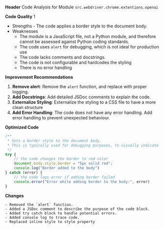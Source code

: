 **Header**
    Code Analysis for Module `src.webdriver.chrome.extentions.openai`

**Code Quality**
1
 - Strengths
        - The code applies a border style to the document body.
 - Weaknesses
    - The module is a JavaScript file, not a Python module, and therefore cannot be assessed against Python coding standards.
    - The code uses `alert` for debugging, which is not ideal for production use
    - The code lacks comments and docstrings.
    - The code is not configurable and hardcodes the styling
    - There is no error handling

**Improvement Recommendations**
1.  **Remove alert**: Remove the `alert` function, and replace with proper logging.
2.  **Add Docstrings**: Add detailed JSDoc comments to explain the code.
3.  **Externalize Styling**: Externalize the styling to a CSS file to have a more clean structure
4.  **Add Error Handling**: The code does not have any error handling. Add error handling to prevent unexpected behaviour.

**Optimized Code**
```javascript
/**
 * Sets a border style to the document body.
 * This is typically used for debugging purposes, to visually indicate that the extension is active
 */
try {
    // the code changes the border to red color
    document.body.style.border = "5px solid red";
    console.log("Border added to the body")
} catch (error) {
    // the code logs error if adding border failed
    console.error("Error while adding border to the body:", error)
}
```
**Changes**
```
- Removed the `alert` function.
- Added a JSDoc comment to describe the purpose of the code block.
- Added try catch block to handle potential errors.
- Added console log to trace code.
- Replaced inline style to style property
```